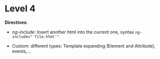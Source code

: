 # Level 4
**Directives**:
  - _ng-include_: Insert another html into the current one, syntax `ng-include="'file.html'"`

  - Custom: different types: Template expanding (Element and Attribute), events,... 
